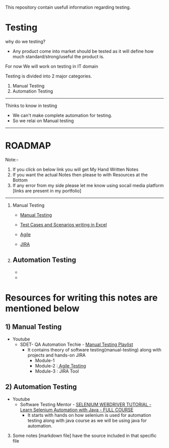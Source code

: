 This repository contain usefull information regarding testing.

# Testing
why do we testing?

- Any product come into market should be tested as it will define how much standard/strong/useful the product is.

For now We will work on testing in IT domain

Testing is divided into 2 major categories.
1) Manual Testing
2) Automation Testing

----
Thinks to know in testing
- We can't make complete automation for testing.
- So we relai on Manual testing

----------------------
# ROADMAP 

Note:-
1. If you click on below link you will get My Hand Written Notes 
2. If you want the actual Notes then please to with Resources at the Bottom
3. If any error from my side please let me know using socail media platform [links are present in my portfolio]
---
1. Manual Testing
    - [Manual Testing](./Manual-testing.md)
    - [Test Cases and Scenarios writing in Excel](./test_case_and_scenario.md)
 
    - [Agile](./Agile%20Testing.md)
    - [JIRA](./)
2. Automation Testing
    - 
    -
    -


# Resources for writing this notes are mentioned below

## 1) Manual Testing

- Youtube
    - SDET- QA Automation Techie - <a href="https://www.youtube.com/playlist?list=PLUDwpEzHYYLseflPNg0bUKfLmAbO2JnE9" target="_blank">Manual Testing Playlist</a> 
        - It contains theory of software testing(manual-testing) along with projects and hands-on JIRA
            - Module-1
            - Module-2 :<a href="https://github.com/kishansutariya23/Testing/blob/main/Agile%20Testing.md"> Agile Testing</a>
            - Module-3 : JIRA Tool

## 2) Automation Testing

- Youtube
    - Software Testing Mentor - <a href="https://www.youtube.com/playlist?list=PLL34mf651faPB-LyEP0-a7Avp_RHO0Lsm" target="_blank"> SELENIUM WEBDRIVER TUTORIAL - Learn Selenium Automation with Java - FULL COURSE</a>
        - It starts with hands on how selenium is used for automation testing along with java course as we will be using java for automation.
3) Some notes [markdown file] have the source included in that specific file
